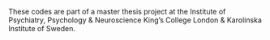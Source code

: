 These codes are part of a master thesis project at the Institute of Psychiatry, Psychology & Neuroscience 
King’s College London & Karolinska Institute of Sweden.

  
